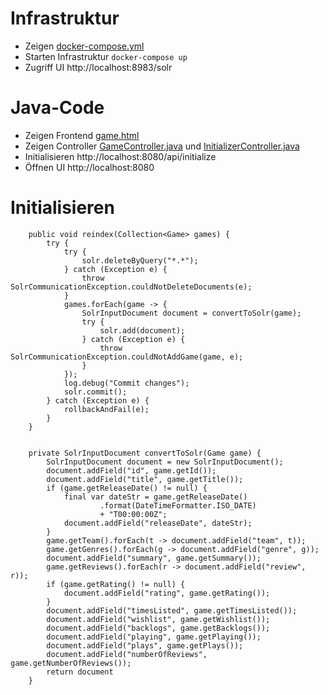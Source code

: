 # Infrastruktur
* Zeigen [docker-compose.yml](docker-compose.yml)
* Starten Infrastruktur `docker-compose up`
* Zugriff UI http://localhost:8983/solr

# Java-Code
* Zeigen Frontend [game.html](src/main/resources/templates/game.html)
* Zeigen Controller 
[GameController.java](src/main/java/site/gutschi/solrexample/transport/GameController.java) und
[InitializerController.java](src/main/java/site/gutschi/solrexample/transport/InitializerController.java)
* Initialisieren http://localhost:8080/api/initialize
* Öffnen UI http://localhost:8080

# Initialisieren
```
    public void reindex(Collection<Game> games) {
        try {
            try {
                solr.deleteByQuery("*.*");
            } catch (Exception e) {
                throw SolrCommunicationException.couldNotDeleteDocuments(e);
            }
            games.forEach(game -> {
                SolrInputDocument document = convertToSolr(game);
                try {
                    solr.add(document);
                } catch (Exception e) {
                    throw SolrCommunicationException.couldNotAddGame(game, e);
                }
            });
            log.debug("Commit changes");
            solr.commit();
        } catch (Exception e) {
            rollbackAndFail(e);
        }
    }


    private SolrInputDocument convertToSolr(Game game) {
        SolrInputDocument document = new SolrInputDocument();
        document.addField("id", game.getId());
        document.addField("title", game.getTitle());
        if (game.getReleaseDate() != null) {
            final var dateStr = game.getReleaseDate()
                    .format(DateTimeFormatter.ISO_DATE)
                    + "T00:00:00Z";
            document.addField("releaseDate", dateStr);
        }
        game.getTeam().forEach(t -> document.addField("team", t));
        game.getGenres().forEach(g -> document.addField("genre", g));
        document.addField("summary", game.getSummary());
        game.getReviews().forEach(r -> document.addField("review", r));
        if (game.getRating() != null) {
            document.addField("rating", game.getRating());
        }
        document.addField("timesListed", game.getTimesListed());
        document.addField("wishlist", game.getWishlist());
        document.addField("backlogs", game.getBacklogs());
        document.addField("playing", game.getPlaying());
        document.addField("plays", game.getPlays());
        document.addField("numberOfReviews", game.getNumberOfReviews());
        return document
    }
```


